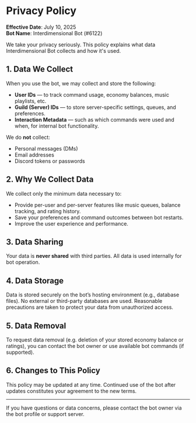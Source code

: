 # Privacy Policy

**Effective Date**: July 10, 2025  
**Bot Name**: Interdimensional Bot (#6122)

We take your privacy seriously. This policy explains what data Interdimensional Bot collects and how it's used.

## 1. Data We Collect

When you use the bot, we may collect and store the following:

- **User IDs** — to track command usage, economy balances, music playlists, etc.
- **Guild (Server) IDs** — to store server-specific settings, queues, and preferences.
- **Interaction Metadata** — such as which commands were used and when, for internal bot functionality.

We do **not** collect:
- Personal messages (DMs)
- Email addresses
- Discord tokens or passwords

## 2. Why We Collect Data

We collect only the minimum data necessary to:
- Provide per-user and per-server features like music queues, balance tracking, and rating history.
- Save your preferences and command outcomes between bot restarts.
- Improve the user experience and performance.

## 3. Data Sharing

Your data is **never shared** with third parties. All data is used internally for bot operation.

## 4. Data Storage

Data is stored securely on the bot’s hosting environment (e.g., database files). No external or third-party databases are used. Reasonable precautions are taken to protect your data from unauthorized access.

## 5. Data Removal

To request data removal (e.g. deletion of your stored economy balance or ratings), you can contact the bot owner or use available bot commands (if supported).

## 6. Changes to This Policy

This policy may be updated at any time. Continued use of the bot after updates constitutes your agreement to the new terms.

---

If you have questions or data concerns, please contact the bot owner via the bot profile or support server.

